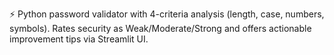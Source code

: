 ⚡ Python password validator with 4-criteria analysis (length, case, numbers, symbols). Rates security as Weak/Moderate/Strong and offers actionable improvement tips via Streamlit UI.
